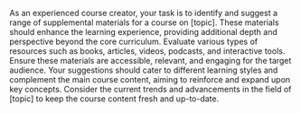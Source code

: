 As an experienced course creator, your task is to identify and suggest a range of supplemental materials for a course on [topic]. These materials should enhance the learning experience, providing additional depth and perspective beyond the core curriculum. Evaluate various types of resources such as books, articles, videos, podcasts, and interactive tools. Ensure these materials are accessible, relevant, and engaging for the target audience. Your suggestions should cater to different learning styles and complement the main course content, aiming to reinforce and expand upon key concepts. Consider the current trends and advancements in the field of [topic] to keep the course content fresh and up-to-date.